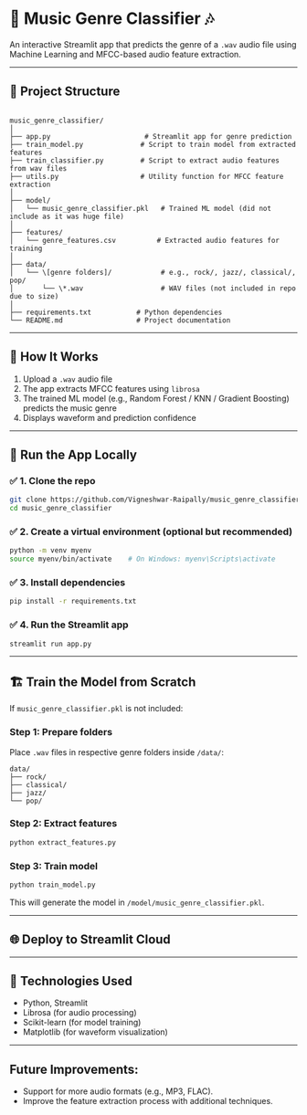 # 🎵 Music Genre Classifier 🎶  
An interactive Streamlit app that predicts the genre of a `.wav` audio file using Machine Learning and MFCC-based audio feature extraction.

---

## 📁 Project Structure

```

music_genre_classifier/
│
├── app.py                       # Streamlit app for genre prediction
├── train_model.py              # Script to train model from extracted features
├── train_classifier.py         # Script to extract audio features from wav files
├── utils.py                    # Utility function for MFCC feature extraction
│
├── model/
│   └── music_genre_classifier.pkl   # Trained ML model (did not include as it was huge file)
│
├── features/
│   └── genre_features.csv          # Extracted audio features for training
│
├── data/
│   └── \[genre folders]/            # e.g., rock/, jazz/, classical/, pop/
│       └── \*.wav                   # WAV files (not included in repo due to size)
│
├── requirements.txt           # Python dependencies
└── README.md                  # Project documentation

````

---

## 🔧 How It Works

1. Upload a `.wav` audio file
2. The app extracts MFCC features using `librosa`
3. The trained ML model (e.g., Random Forest / KNN / Gradient Boosting) predicts the music genre
4. Displays waveform and prediction confidence

---

## 🚀 Run the App Locally

### ✅ 1. Clone the repo
```bash
git clone https://github.com/Vigneshwar-Raipally/music_genre_classifier.git
cd music_genre_classifier
````

### ✅ 2. Create a virtual environment (optional but recommended)

```bash
python -m venv myenv
source myenv/bin/activate    # On Windows: myenv\Scripts\activate
```

### ✅ 3. Install dependencies

```bash
pip install -r requirements.txt
```

### ✅ 4. Run the Streamlit app

```bash
streamlit run app.py
```

---

## 🏗️ Train the Model from Scratch

If `music_genre_classifier.pkl` is not included:

### Step 1: Prepare folders

Place `.wav` files in respective genre folders inside `/data/`:

```
data/
├── rock/
├── classical/
├── jazz/
└── pop/
```

### Step 2: Extract features

```bash
python extract_features.py
```

### Step 3: Train model

```bash
python train_model.py
```

This will generate the model in `/model/music_genre_classifier.pkl`.

---

## 🌐 Deploy to Streamlit Cloud

---

## 🧠 Technologies Used

* Python, Streamlit
* Librosa (for audio processing)
* Scikit-learn (for model training)
* Matplotlib (for waveform visualization)

---

## Future Improvements:
- Support for more audio formats (e.g., MP3, FLAC).
- Improve the feature extraction process with additional techniques.
